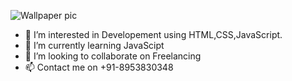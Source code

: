 ![Wallpaper pic](https://github.com/nishfit/nishfit/assets/143175203/4b72b5e9-f5b3-449a-8032-1db5c6dba8ca)

- 👀 I’m interested in Developement using HTML,CSS,JavaScript.
- 🌱 I’m currently learning JavaScipt
- 💞️ I’m looking to collaborate on Freelancing
- 📫 Contact me on +91-8953830348

<!---
nishfit/nishfit is a ✨ special ✨ repository because its `README.md` (this file) appears on your GitHub profile.
You can click the Preview link to take a look at your changes.
--->
